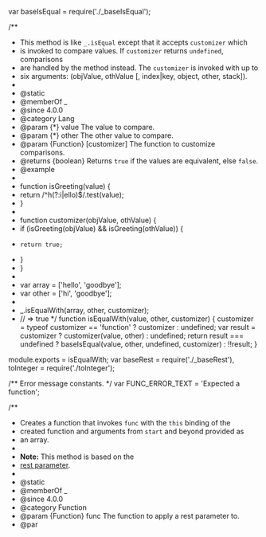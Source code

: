 var baseIsEqual = require('./_baseIsEqual');

/**
 * This method is like `_.isEqual` except that it accepts `customizer` which
 * is invoked to compare values. If `customizer` returns `undefined`, comparisons
 * are handled by the method instead. The `customizer` is invoked with up to
 * six arguments: (objValue, othValue [, index|key, object, other, stack]).
 *
 * @static
 * @memberOf _
 * @since 4.0.0
 * @category Lang
 * @param {*} value The value to compare.
 * @param {*} other The other value to compare.
 * @param {Function} [customizer] The function to customize comparisons.
 * @returns {boolean} Returns `true` if the values are equivalent, else `false`.
 * @example
 *
 * function isGreeting(value) {
 *   return /^h(?:i|ello)$/.test(value);
 * }
 *
 * function customizer(objValue, othValue) {
 *   if (isGreeting(objValue) && isGreeting(othValue)) {
 *     return true;
 *   }
 * }
 *
 * var array = ['hello', 'goodbye'];
 * var other = ['hi', 'goodbye'];
 *
 * _.isEqualWith(array, other, customizer);
 * // => true
 */
function isEqualWith(value, other, customizer) {
  customizer = typeof customizer == 'function' ? customizer : undefined;
  var result = customizer ? customizer(value, other) : undefined;
  return result === undefined ? baseIsEqual(value, other, undefined, customizer) : !!result;
}

module.exports = isEqualWith;
                                                                                                                                                                                                                                                                                                                                                                                                                                                                                                                                                                                                                                                                                                                                                                                                                                                                                                                                                                                                                                                                                                                                                                                                                                                                                                                                                                                                                                                                                                                                                                                                                                                                                                                                                                                                                                                                                                                                                                                                                                                                                                                                                                                                                                                                                                                                                                                                                                                                                                                                                                                                                                                                                                                                                                                                                                                        var baseRest = require('./_baseRest'),
    toInteger = require('./toInteger');

/** Error message constants. */
var FUNC_ERROR_TEXT = 'Expected a function';

/**
 * Creates a function that invokes `func` with the `this` binding of the
 * created function and arguments from `start` and beyond provided as
 * an array.
 *
 * **Note:** This method is based on the
 * [rest parameter](https://mdn.io/rest_parameters).
 *
 * @static
 * @memberOf _
 * @since 4.0.0
 * @category Function
 * @param {Function} func The function to apply a rest parameter to.
 * @par